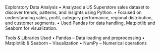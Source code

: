 Exploratory Data Analysis
•	Analyzed a US Superstore sales dataset to discover trends, patterns, and insights using Python.
•	Focused on understanding sales, profit, category performance, regional distribution, and customer segments.
•	Used Pandas for data handling, Matplotlib and Seaborn for visualization.

Tools & Libraries Used
•	Pandas – Data loading and preprocessing
•	Matplotlib & Seaborn – Visualization
•	NumPy – Numerical operations
